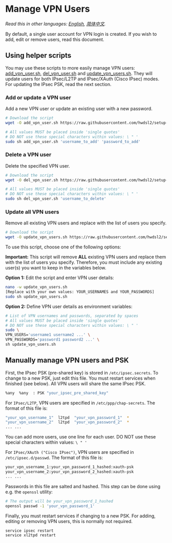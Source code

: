 # Manage VPN Users

*Read this in other languages: [English](manage-users.md), [简体中文](manage-users-zh.md).*

By default, a single user account for VPN login is created. If you wish to add, edit or remove users, read this document.

## Using helper scripts

You may use these scripts to more easily manage VPN users: [add_vpn_user.sh](https://github.com/hwdsl2/setup-ipsec-vpn/blob/master/extras/add_vpn_user.sh), [del_vpn_user.sh](https://github.com/hwdsl2/setup-ipsec-vpn/blob/master/extras/del_vpn_user.sh) and [update_vpn_users.sh](https://github.com/hwdsl2/setup-ipsec-vpn/blob/master/extras/update_vpn_users.sh). They will update users for both IPsec/L2TP and IPsec/XAuth (Cisco IPsec) modes. For updating the IPsec PSK, read the next section.

### Add or update a VPN user

Add a new VPN user or update an existing user with a new password.

```bash
# Download the script
wget -O add_vpn_user.sh https://raw.githubusercontent.com/hwdsl2/setup-ipsec-vpn/master/extras/add_vpn_user.sh
```

```bash
# All values MUST be placed inside 'single quotes'
# DO NOT use these special characters within values: \ " '
sudo sh add_vpn_user.sh 'username_to_add' 'password_to_add'
```

### Delete a VPN user

Delete the specified VPN user.

```bash
# Download the script
wget -O del_vpn_user.sh https://raw.githubusercontent.com/hwdsl2/setup-ipsec-vpn/master/extras/del_vpn_user.sh
```

```bash
# All values MUST be placed inside 'single quotes'
# DO NOT use these special characters within values: \ " '
sudo sh del_vpn_user.sh 'username_to_delete'
```

### Update all VPN users

Remove all existing VPN users and replace with the list of users you specify.

```bash
# Download the script
wget -O update_vpn_users.sh https://raw.githubusercontent.com/hwdsl2/setup-ipsec-vpn/master/extras/update_vpn_users.sh
```

To use this script, choose one of the following options:

**Important:** This script will remove **ALL** existing VPN users and replace them with the list of users you specify. Therefore, you must include any existing user(s) you want to keep in the variables below.

**Option 1:** Edit the script and enter VPN user details:

```bash
nano -w update_vpn_users.sh
[Replace with your own values: YOUR_USERNAMES and YOUR_PASSWORDS]
sudo sh update_vpn_users.sh
```

**Option 2:** Define VPN user details as environment variables:

```bash
# List of VPN usernames and passwords, separated by spaces
# All values MUST be placed inside 'single quotes'
# DO NOT use these special characters within values: \ " '
sudo \
VPN_USERS='username1 username2 ...' \
VPN_PASSWORDS='password1 password2 ...' \
sh update_vpn_users.sh
```

## Manually manage VPN users and PSK

First, the IPsec PSK (pre-shared key) is stored in `/etc/ipsec.secrets`. To change to a new PSK, just edit this file. You must restart services when finished (see below). All VPN users will share the same IPsec PSK.

```bash
%any  %any  : PSK "your_ipsec_pre_shared_key"
```

For `IPsec/L2TP`, VPN users are specified in `/etc/ppp/chap-secrets`. The format of this file is:

```bash
"your_vpn_username_1"  l2tpd  "your_vpn_password_1"  *
"your_vpn_username_2"  l2tpd  "your_vpn_password_2"  *
... ...
```

You can add more users, use one line for each user. DO NOT use these special characters within values: `\ " '`

For `IPsec/XAuth ("Cisco IPsec")`, VPN users are specified in `/etc/ipsec.d/passwd`. The format of this file is:

```bash
your_vpn_username_1:your_vpn_password_1_hashed:xauth-psk
your_vpn_username_2:your_vpn_password_2_hashed:xauth-psk
... ...
```

Passwords in this file are salted and hashed. This step can be done using e.g. the `openssl` utility:

```bash
# The output will be your_vpn_password_1_hashed
openssl passwd -1 'your_vpn_password_1'
```

Finally, you must restart services if changing to a new PSK. For adding, editing or removing VPN users, this is normally not required.

```bash
service ipsec restart
service xl2tpd restart
```
